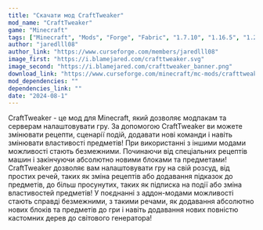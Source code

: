 ```yaml
---
title: "Скачати мод CraftTweaker"
mod_name: "CraftTweaker"
game: "Minecraft"
tags: ["Minecraft", "Mods", "Forge", "Fabric", "1.7.10", "1.16.5", "1.20.2", "1.21", "1.21.1"]
author: "jaredlll08"
author_link: "https://www.curseforge.com/members/jaredlll08"
image_first: "https://i.blamejared.com/crafttweaker.svg"
image_second: "https://i.blamejared.com/crafttweaker_banner.png"
download_link: "https://www.curseforge.com/minecraft/mc-mods/crafttweaker/files/all?page=1&amp;pageSize=20"
mod_dependencies: ""
dependencies_link: ""
date: "2024-08-1"
---
```


CraftTweaker - це мод для Minecraft, який дозволяє модпакам та серверам налаштовувати гру. За допомогою CraftTweaker ви можете змінювати рецепти, сценарії подій, додавати нові команди і навіть змінювати властивості предметів! При використанні з іншими модами можливості стають безмежними. Починаючи від спеціальних рецептів машин і закінчуючи абсолютно новими блоками та предметами!
CraftTweaker дозволяє вам налаштовувати гру на свій розсуд, від простих речей, таких як зміна рецептів або додавання підказок до предметів, до більш просунутих, таких як підписка на події або зміна властивостей предметів! У поєднанні з аддон-модами можливості стають справді безмежними, з такими речами, як додавання абсолютно нових блоків та предметів до гри і навіть додавання нових повністю кастомних дерев до світового генератора!